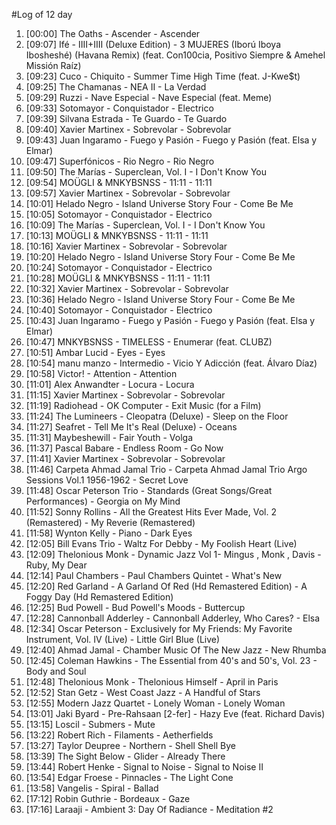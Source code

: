 #Log of 12 day

1. [00:00] The Oaths - Ascender - Ascender
1. [09:07] Ifé - IIII+IIII (Deluxe Edition) - 3 MUJERES (Iború Iboya Ibosheshé) (Havana Remix) (feat. Con100cia, Positivo Siempre & Amehel Missión Raíz)
1. [09:23] Cuco - Chiquito - Summer Time High Time (feat. J-Kwe$t)
1. [09:25] The Chamanas - NEA II - La Verdad
1. [09:29] Ruzzi - Nave Especial - Nave Especial (feat. Meme)
1. [09:33] Sotomayor - Conquistador - Electrico
1. [09:39] Silvana Estrada - Te Guardo - Te Guardo
1. [09:40] Xavier Martinex - Sobrevolar - Sobrevolar
1. [09:43] Juan Ingaramo - Fuego y Pasión - Fuego y Pasión (feat. Elsa y Elmar)
1. [09:47] Superfónicos - Rio Negro - Rio Negro
1. [09:50] The Marías - Superclean, Vol. I - I Don't Know You
1. [09:54] MOÜGLI & MNKYBSNSS - 11:11 - 11:11
1. [09:57] Xavier Martinex - Sobrevolar - Sobrevolar
1. [10:01] Helado Negro - Island Universe Story Four - Come Be Me
1. [10:05] Sotomayor - Conquistador - Electrico
1. [10:09] The Marías - Superclean, Vol. I - I Don't Know You
1. [10:13] MOÜGLI & MNKYBSNSS - 11:11 - 11:11
1. [10:16] Xavier Martinex - Sobrevolar - Sobrevolar
1. [10:20] Helado Negro - Island Universe Story Four - Come Be Me
1. [10:24] Sotomayor - Conquistador - Electrico
1. [10:28] MOÜGLI & MNKYBSNSS - 11:11 - 11:11
1. [10:32] Xavier Martinex - Sobrevolar - Sobrevolar
1. [10:36] Helado Negro - Island Universe Story Four - Come Be Me
1. [10:40] Sotomayor - Conquistador - Electrico
1. [10:43] Juan Ingaramo - Fuego y Pasión - Fuego y Pasión (feat. Elsa y Elmar)
1. [10:47] MNKYBSNSS - TIMELESS - Enumerar (feat. CLUBZ)
1. [10:51] Ambar Lucid - Eyes - Eyes
1. [10:54] manu manzo - Intermedio - Vicio Y Adicción (feat. Álvaro Díaz)
1. [10:58] Victor! - Attention - Attention
1. [11:01] Alex Anwandter - Locura - Locura
1. [11:15] Xavier Martinex - Sobrevolar - Sobrevolar
1. [11:19] Radiohead - OK Computer - Exit Music (for a Film)
1. [11:24] The Lumineers - Cleopatra (Deluxe) - Sleep on the Floor
1. [11:27] Seafret - Tell Me It's Real (Deluxe) - Oceans
1. [11:31] Maybeshewill - Fair Youth - Volga
1. [11:37] Pascal Babare - Endless Room - Go Now
1. [11:41] Xavier Martinex - Sobrevolar - Sobrevolar
1. [11:46] Carpeta Ahmad Jamal Trio - Carpeta Ahmad Jamal Trio Argo Sessions Vol.1 1956-1962 - Secret Love
1. [11:48] Oscar Peterson Trio - Standards (Great Songs/Great Performances) - Georgia on My Mind
1. [11:52] Sonny Rollins - All the Greatest Hits Ever Made, Vol. 2 (Remastered) - My Reverie (Remastered)
1. [11:58] Wynton Kelly - Piano - Dark Eyes
1. [12:05] Bill Evans Trio - Waltz For Debby - My Foolish Heart (Live)
1. [12:09] Thelonious Monk - Dynamic Jazz Vol 1- Mingus , Monk , Davis - Ruby, My Dear
1. [12:14] Paul Chambers - Paul Chambers Quintet - What's New
1. [12:20] Red Garland - A Garland Of Red (Hd Remastered Edition) - A Foggy Day (Hd Remastered Edition)
1. [12:25] Bud Powell - Bud Powell's Moods - Buttercup
1. [12:28] Cannonball Adderley - Cannonball Adderley, Who Cares? - Elsa
1. [12:34] Oscar Peterson - Exclusively for My Friends: My Favorite Instrument, Vol. IV (Live) - Little Girl Blue (Live)
1. [12:40] Ahmad Jamal - Chamber Music Of The New Jazz - New Rhumba
1. [12:45] Coleman Hawkins - The Essential from 40's and 50's, Vol. 23 - Body and Soul
1. [12:48] Thelonious Monk - Thelonious Himself - April in Paris
1. [12:52] Stan Getz - West Coast Jazz - A Handful of Stars
1. [12:55] Modern Jazz Quartet - Lonely Woman - Lonely Woman
1. [13:01] Jaki Byard - Pre-Rahsaan [2-fer] - Hazy Eve (feat. Richard Davis)
1. [13:15] Loscil - Submers - Mute
1. [13:22] Robert Rich - Filaments - Aetherfields
1. [13:27] Taylor Deupree - Northern - Shell Shell Bye
1. [13:39] The Sight Below - Glider - Already There
1. [13:44] Robert Henke - Signal to Noise - Signal to Noise II
1. [13:54] Edgar Froese - Pinnacles - The Light Cone
1. [13:58] Vangelis - Spiral - Ballad
1. [17:12] Robin Guthrie - Bordeaux - Gaze
1. [17:16] Laraaji - Ambient 3: Day Of Radiance - Meditation #2
